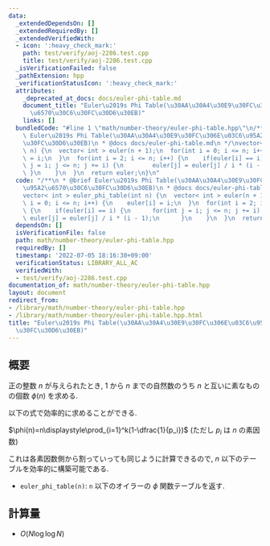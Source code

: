 ```yaml
---
data:
  _extendedDependsOn: []
  _extendedRequiredBy: []
  _extendedVerifiedWith:
  - icon: ':heavy_check_mark:'
    path: test/verify/aoj-2286.test.cpp
    title: test/verify/aoj-2286.test.cpp
  _isVerificationFailed: false
  _pathExtension: hpp
  _verificationStatusIcon: ':heavy_check_mark:'
  attributes:
    _deprecated_at_docs: docs/euler-phi-table.md
    document_title: "Euler\u2019s Phi Table(\u30AA\u30A4\u30E9\u30FC\u306E\u03C6\u95A2\
      \u6570\u30C6\u30FC\u30D6\u30EB)"
    links: []
  bundledCode: "#line 1 \"math/number-theory/euler-phi-table.hpp\"\n/**\n * @brief\
    \ Euler\u2019s Phi Table(\u30AA\u30A4\u30E9\u30FC\u306E\u03C6\u95A2\u6570\u30C6\
    \u30FC\u30D6\u30EB)\n * @docs docs/euler-phi-table.md\n */\nvector< int > euler_phi_table(int\
    \ n) {\n  vector< int > euler(n + 1);\n  for(int i = 0; i <= n; i++) {\n    euler[i]\
    \ = i;\n  }\n  for(int i = 2; i <= n; i++) {\n    if(euler[i] == i) {\n      for(int\
    \ j = i; j <= n; j += i) {\n        euler[j] = euler[j] / i * (i - 1);\n     \
    \ }\n    }\n  }\n  return euler;\n}\n"
  code: "/**\n * @brief Euler\u2019s Phi Table(\u30AA\u30A4\u30E9\u30FC\u306E\u03C6\
    \u95A2\u6570\u30C6\u30FC\u30D6\u30EB)\n * @docs docs/euler-phi-table.md\n */\n\
    vector< int > euler_phi_table(int n) {\n  vector< int > euler(n + 1);\n  for(int\
    \ i = 0; i <= n; i++) {\n    euler[i] = i;\n  }\n  for(int i = 2; i <= n; i++)\
    \ {\n    if(euler[i] == i) {\n      for(int j = i; j <= n; j += i) {\n       \
    \ euler[j] = euler[j] / i * (i - 1);\n      }\n    }\n  }\n  return euler;\n}\n"
  dependsOn: []
  isVerificationFile: false
  path: math/number-theory/euler-phi-table.hpp
  requiredBy: []
  timestamp: '2022-07-05 18:16:30+09:00'
  verificationStatus: LIBRARY_ALL_AC
  verifiedWith:
  - test/verify/aoj-2286.test.cpp
documentation_of: math/number-theory/euler-phi-table.hpp
layout: document
redirect_from:
- /library/math/number-theory/euler-phi-table.hpp
- /library/math/number-theory/euler-phi-table.hpp.html
title: "Euler\u2019s Phi Table(\u30AA\u30A4\u30E9\u30FC\u306E\u03C6\u95A2\u6570\u30C6\
  \u30FC\u30D6\u30EB)"
---
```

## 概要

正の整数 $n$ が与えられたとき, $1$ から $n$ までの自然数のうち $n$ と互いに素なものの個数 $\phi(n)$ を求める.

以下の式で効率的に求めることができる.

$\phi(n)=n\displaystyle\prod_{i=1}^k(1-\dfrac{1}{p_i})$ (ただし $p_i$ は $n$ の素因数)

これは各素因数側から割っていっても同じように計算できるので, $n$ 以下のテーブルを効率的に構築可能である.

* `euler_phi_table(n)`: `n` 以下のオイラーの $\phi$ 関数テーブルを返す.

## 計算量

* $O(N \log \log N)$
